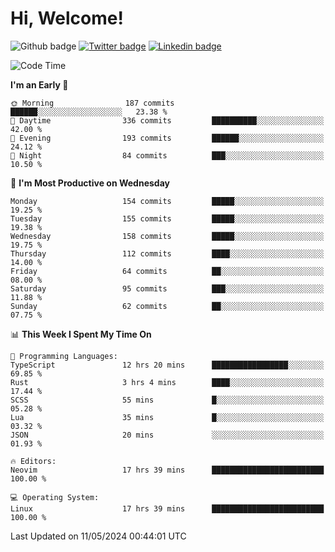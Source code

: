   # Hi, Welcome!
  ![Github badge](https://img.shields.io/github/followers/kraken-afk.svg?style=social&label=Follow&maxAge=2592000)
  [![Twitter badge](https://img.shields.io/badge/-Twitter-00acee?style=flat-square&logo=Twitter&logoColor=white)](https://twitter.com/trshppl)
  [![Linkedin badge](https://img.shields.io/badge/LinkedIn-0077B5?style=flat-square&logo=linkedin&logoColor=white)](https://www.linkedin.com/in/noveanrer)
<!--START_SECTION:waka-->
![Code Time](http://img.shields.io/badge/Code%20Time-203%20hrs%201%20min-blue)

**I'm an Early 🐤** 

```text
🌞 Morning                187 commits         ██████░░░░░░░░░░░░░░░░░░░   23.38 % 
🌆 Daytime                336 commits         ██████████░░░░░░░░░░░░░░░   42.00 % 
🌃 Evening                193 commits         ██████░░░░░░░░░░░░░░░░░░░   24.12 % 
🌙 Night                  84 commits          ███░░░░░░░░░░░░░░░░░░░░░░   10.50 % 
```
📅 **I'm Most Productive on Wednesday** 

```text
Monday                   154 commits         █████░░░░░░░░░░░░░░░░░░░░   19.25 % 
Tuesday                  155 commits         █████░░░░░░░░░░░░░░░░░░░░   19.38 % 
Wednesday                158 commits         █████░░░░░░░░░░░░░░░░░░░░   19.75 % 
Thursday                 112 commits         ████░░░░░░░░░░░░░░░░░░░░░   14.00 % 
Friday                   64 commits          ██░░░░░░░░░░░░░░░░░░░░░░░   08.00 % 
Saturday                 95 commits          ███░░░░░░░░░░░░░░░░░░░░░░   11.88 % 
Sunday                   62 commits          ██░░░░░░░░░░░░░░░░░░░░░░░   07.75 % 
```


📊 **This Week I Spent My Time On** 

```text
💬 Programming Languages: 
TypeScript               12 hrs 20 mins      █████████████████░░░░░░░░   69.85 % 
Rust                     3 hrs 4 mins        ████░░░░░░░░░░░░░░░░░░░░░   17.44 % 
SCSS                     55 mins             █░░░░░░░░░░░░░░░░░░░░░░░░   05.28 % 
Lua                      35 mins             █░░░░░░░░░░░░░░░░░░░░░░░░   03.32 % 
JSON                     20 mins             ░░░░░░░░░░░░░░░░░░░░░░░░░   01.93 % 

🔥 Editors: 
Neovim                   17 hrs 39 mins      █████████████████████████   100.00 % 

💻 Operating System: 
Linux                    17 hrs 39 mins      █████████████████████████   100.00 % 
```


 Last Updated on 11/05/2024 00:44:01 UTC
<!--END_SECTION:waka-->